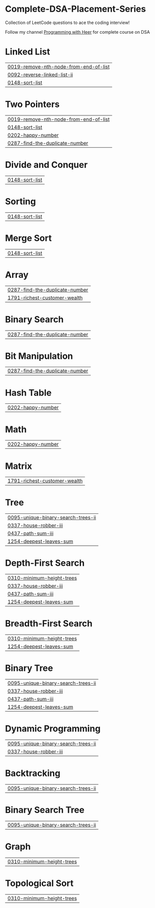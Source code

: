 # Complete-DSA-Placement-Series
Collection of LeetCode questions to ace the coding interview!

Follow my channel [Programming with Heer](https://www.youtube.com/@ProgrammingWithHeer) for complete course on DSA


# Linked List
|  |
| ------- |
| [0019-remove-nth-node-from-end-of-list](https://github.com/HeerMehta/Complete-DSA-Placement-Series/tree/master/0019-remove-nth-node-from-end-of-list) |
| [0092-reverse-linked-list-ii](https://github.com/HeerMehta/Complete-DSA-Placement-Series/tree/master/0092-reverse-linked-list-ii) |
| [0148-sort-list](https://github.com/HeerMehta/Complete-DSA-Placement-Series/tree/master/0148-sort-list) |
# Two Pointers
|  |
| ------- |
| [0019-remove-nth-node-from-end-of-list](https://github.com/HeerMehta/Complete-DSA-Placement-Series/tree/master/0019-remove-nth-node-from-end-of-list) |
| [0148-sort-list](https://github.com/HeerMehta/Complete-DSA-Placement-Series/tree/master/0148-sort-list) |
| [0202-happy-number](https://github.com/HeerMehta/Complete-DSA-Placement-Series/tree/master/0202-happy-number) |
| [0287-find-the-duplicate-number](https://github.com/HeerMehta/Complete-DSA-Placement-Series/tree/master/0287-find-the-duplicate-number) |
# Divide and Conquer
|  |
| ------- |
| [0148-sort-list](https://github.com/HeerMehta/Complete-DSA-Placement-Series/tree/master/0148-sort-list) |
# Sorting
|  |
| ------- |
| [0148-sort-list](https://github.com/HeerMehta/Complete-DSA-Placement-Series/tree/master/0148-sort-list) |
# Merge Sort
|  |
| ------- |
| [0148-sort-list](https://github.com/HeerMehta/Complete-DSA-Placement-Series/tree/master/0148-sort-list) |
# Array
|  |
| ------- |
| [0287-find-the-duplicate-number](https://github.com/HeerMehta/Complete-DSA-Placement-Series/tree/master/0287-find-the-duplicate-number) |
| [1791-richest-customer-wealth](https://github.com/HeerMehta/Complete-DSA-Placement-Series/tree/master/1791-richest-customer-wealth) |
# Binary Search
|  |
| ------- |
| [0287-find-the-duplicate-number](https://github.com/HeerMehta/Complete-DSA-Placement-Series/tree/master/0287-find-the-duplicate-number) |
# Bit Manipulation
|  |
| ------- |
| [0287-find-the-duplicate-number](https://github.com/HeerMehta/Complete-DSA-Placement-Series/tree/master/0287-find-the-duplicate-number) |
# Hash Table
|  |
| ------- |
| [0202-happy-number](https://github.com/HeerMehta/Complete-DSA-Placement-Series/tree/master/0202-happy-number) |
# Math
|  |
| ------- |
| [0202-happy-number](https://github.com/HeerMehta/Complete-DSA-Placement-Series/tree/master/0202-happy-number) |
# Matrix
|  |
| ------- |
| [1791-richest-customer-wealth](https://github.com/HeerMehta/Complete-DSA-Placement-Series/tree/master/1791-richest-customer-wealth) |
# Tree
|  |
| ------- |
| [0095-unique-binary-search-trees-ii](https://github.com/HeerMehta/Complete-DSA-Placement-Series/tree/master/0095-unique-binary-search-trees-ii) |
| [0337-house-robber-iii](https://github.com/HeerMehta/Complete-DSA-Placement-Series/tree/master/0337-house-robber-iii) |
| [0437-path-sum-iii](https://github.com/HeerMehta/Complete-DSA-Placement-Series/tree/master/0437-path-sum-iii) |
| [1254-deepest-leaves-sum](https://github.com/HeerMehta/Complete-DSA-Placement-Series/tree/master/1254-deepest-leaves-sum) |
# Depth-First Search
|  |
| ------- |
| [0310-minimum-height-trees](https://github.com/HeerMehta/Complete-DSA-Placement-Series/tree/master/0310-minimum-height-trees) |
| [0337-house-robber-iii](https://github.com/HeerMehta/Complete-DSA-Placement-Series/tree/master/0337-house-robber-iii) |
| [0437-path-sum-iii](https://github.com/HeerMehta/Complete-DSA-Placement-Series/tree/master/0437-path-sum-iii) |
| [1254-deepest-leaves-sum](https://github.com/HeerMehta/Complete-DSA-Placement-Series/tree/master/1254-deepest-leaves-sum) |
# Breadth-First Search
|  |
| ------- |
| [0310-minimum-height-trees](https://github.com/HeerMehta/Complete-DSA-Placement-Series/tree/master/0310-minimum-height-trees) |
| [1254-deepest-leaves-sum](https://github.com/HeerMehta/Complete-DSA-Placement-Series/tree/master/1254-deepest-leaves-sum) |
# Binary Tree
|  |
| ------- |
| [0095-unique-binary-search-trees-ii](https://github.com/HeerMehta/Complete-DSA-Placement-Series/tree/master/0095-unique-binary-search-trees-ii) |
| [0337-house-robber-iii](https://github.com/HeerMehta/Complete-DSA-Placement-Series/tree/master/0337-house-robber-iii) |
| [0437-path-sum-iii](https://github.com/HeerMehta/Complete-DSA-Placement-Series/tree/master/0437-path-sum-iii) |
| [1254-deepest-leaves-sum](https://github.com/HeerMehta/Complete-DSA-Placement-Series/tree/master/1254-deepest-leaves-sum) |
# Dynamic Programming
|  |
| ------- |
| [0095-unique-binary-search-trees-ii](https://github.com/HeerMehta/Complete-DSA-Placement-Series/tree/master/0095-unique-binary-search-trees-ii) |
| [0337-house-robber-iii](https://github.com/HeerMehta/Complete-DSA-Placement-Series/tree/master/0337-house-robber-iii) |
# Backtracking
|  |
| ------- |
| [0095-unique-binary-search-trees-ii](https://github.com/HeerMehta/Complete-DSA-Placement-Series/tree/master/0095-unique-binary-search-trees-ii) |
# Binary Search Tree
|  |
| ------- |
| [0095-unique-binary-search-trees-ii](https://github.com/HeerMehta/Complete-DSA-Placement-Series/tree/master/0095-unique-binary-search-trees-ii) |
# Graph
|  |
| ------- |
| [0310-minimum-height-trees](https://github.com/HeerMehta/Complete-DSA-Placement-Series/tree/master/0310-minimum-height-trees) |
# Topological Sort
|  |
| ------- |
| [0310-minimum-height-trees](https://github.com/HeerMehta/Complete-DSA-Placement-Series/tree/master/0310-minimum-height-trees) |